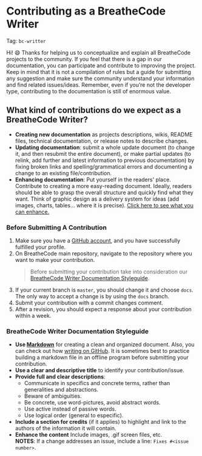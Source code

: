 
# Contributing as a BreatheCode Writer

Tag: `bc-writter`

Hi! :smile: Thanks for helping us to conceptualize and explain all BreatheCode projects to the community. If you feel that there is a gap in our documentation, you can participate and contribute to improving the project. Keep in mind that it is not a compilation of rules but a guide for submitting any suggestion and make sure the community understand your information and find related issues/ideas. Remember, even if you’re not the developer type, contributing to the documentation is still of enormous value.

## What kind of contributions do we expect as a BreatheCode Writer?

- **Creating new documentation** as projects descriptions, wikis, README files, technical documentation, or release notes to describe changes.
- **Updating documentation**: submit a whole update document (to change it, and then resubmit the entire document), or make partial updates (to relink, add further and latest information to previous documentation) by fixing broken links and spelling/grammatical errors and documenting a change to an existing file/contribution.
- **Enhancing documentation**: Put yourself in the readers' place. Contribute to creating a more easy-reading document. Ideally, readers should be able to grasp the overall structure and quickly find what they want. Think of graphic design as a delivery system for ideas (add images, charts, tables... where it is precise). [Click here to see what you can enhance.](https://github.com/search?q=org%3Abreatheco-de+is%3Aissue+is%3Aopen+label%3A%22help+wanted%22)

### Before Submitting A Contribution

1. Make sure you have a [GitHub account](https://github.com/signup/free), and you have successfully fulfilled your profile.
2. On BreatheCode main repository, navigate to the repository where you want to make your contribution.
	> Before submitting your contribution take into consideration our [BreatheCode Writer Documentation Styleguide](#breathecode-writer-documentation-styleguide).
3. If your current branch is `master`, you should change it and choose `docs`. The only way to accept a change is by using the `docs` branch.
4. Submit your contribution with a commit changes comment.
5. After a revision, you should expect a response about your contribution within a week.

### BreatheCode Writer Documentation Styleguide

- **Use [Markdown](https://www.markdownguide.org/)** for creating a clean and organized document. Also, you can check out how [writing on GitHub](https://help.github.com/categories/writing-on-github/). It is sometimes best to practice building a markdown file in an offline program before submitting your contribution.
-   **Use a clear and descriptive title**  to  identify your contribution/issue.
-   **Provide full and clear descriptions**:
	- Communicate in specifics and concrete terms, rather than generalities and abstractions. 
	- Beware of ambiguities.
	- Be concrete, use word-pictures, avoid abstract words. 
	- Use active instead of passive words.
	- Use logical order (general to especific).
-   **Include a section for credits** (if it applies) to highlight and link to the authors of the information it will contain.
-   **Enhance the content** Include images, .gif screen files, etc.  
**NOTES**:
If a change addresses an issue, include a line: `Fixes #<issue number>`.
<!--stackedit_data:
eyJoaXN0b3J5IjpbNjg5ODM3MTUyXX0=
-->